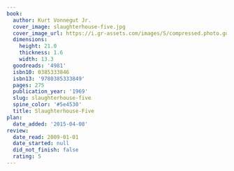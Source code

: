 ```yaml
---
book:
  author: Kurt Vonnegut Jr.
  cover_image: slaughterhouse-five.jpg
  cover_image_url: https://i.gr-assets.com/images/S/compressed.photo.goodreads.com/books/1440319389l/4981._SY160_.jpg
  dimensions:
    height: 21.0
    thickness: 1.6
    width: 13.3
  goodreads: '4981'
  isbn10: 0385333846
  isbn13: '9780385333849'
  pages: 275
  publication_year: '1969'
  slug: slaughterhouse-five
  spine_color: '#5e4530'
  title: Slaughterhouse-Five
plan:
  date_added: '2015-04-08'
review:
  date_read: 2009-01-01
  date_started: null
  did_not_finish: false
  rating: 5
---
```

